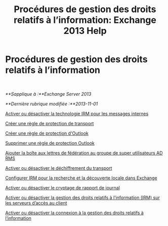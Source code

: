 ﻿---
title: 'Procédures de gestion des droits relatifs à l’information: Exchange 2013 Help'
TOCTitle: Procédures de gestion des droits relatifs à l’information
ms:assetid: e5b3c7d1-31d6-481f-82e7-a3766da9a510
ms:mtpsurl: https://technet.microsoft.com/fr-fr/library/Dd351212(v=EXCHG.150)
ms:contentKeyID: 50479442
ms.date: 04/24/2018
mtps_version: v=EXCHG.150
ms.translationtype: HT
---

# Procédures de gestion des droits relatifs à l’information

 

_**Sapplique à :**Exchange Server 2013_

_**Dernière rubrique modifiée :**2013-11-01_

[Activer ou désactiver la technologie IRM pour les messages internes](enable-or-disable-irm-for-internal-messages-exchange-2013-help.md)

[Créer une règle de protection de transport](create-a-transport-protection-rule-exchange-2013-help.md)

[Créer une règle de protection d'Outlook](create-an-outlook-protection-rule-exchange-2013-help.md)

[Supprimer une règle de protection Outlook](remove-an-outlook-protection-rule-exchange-2013-help.md)

[Ajouter la boîte aux lettres de fédération au groupe de super utilisateurs AD RMS](add-the-federation-mailbox-to-the-ad-rms-super-users-group-exchange-2013-help.md)

[Activer ou désactiver le déchiffrement du transport](enable-or-disable-transport-decryption-exchange-2013-help.md)

[Configurer IRM pour la recherche et la découverte locale dans Exchange](configure-irm-for-exchange-search-and-in-place-ediscovery-exchange-2013-help.md)

[Activer ou désactiver le cryptage de rapport de journal](enable-or-disable-journal-report-decryption-exchange-2013-help.md)

[Activer ou désactiver la gestion des droits relatifs à l’information (IRM) sur les serveurs d’accès au client](enable-or-disable-information-rights-management-on-client-access-servers-exchange-2013-help.md)

[Activer ou désactiver la connexion à la gestion des droits relatifs à l’information](enable-or-disable-information-rights-management-logging-exchange-2013-help.md)

